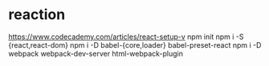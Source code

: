 # reaction
https://www.codecademy.com/articles/react-setup-v
npm init
npm i -S {react,react-dom}
npm i -D babel-{core,loader} babel-preset-react
npm i -D webpack webpack-dev-server html-webpack-plugin
